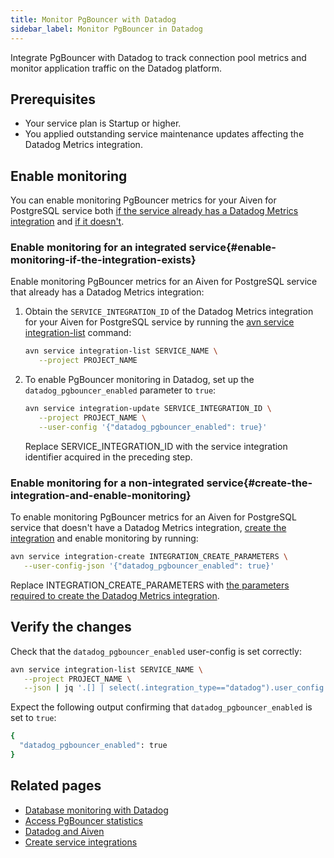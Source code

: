 ```yaml
---
title: Monitor PgBouncer with Datadog
sidebar_label: Monitor PgBouncer in Datadog
---
```


Integrate PgBouncer with Datadog to track connection pool metrics and monitor application traffic on the Datadog platform.

## Prerequisites

- Your service plan is Startup or higher.
- You applied outstanding service maintenance updates affecting the Datadog Metrics
  integration.

## Enable monitoring

You can enable monitoring PgBouncer metrics for your Aiven for PostgreSQL service both
[if the service already has a Datadog Metrics integration](#enable-monitoring-if-the-integration-exists)
and [if it doesn't](#create-the-integration-and-enable-monitoring).

### Enable monitoring for an integrated service{#enable-monitoring-if-the-integration-exists}

Enable monitoring PgBouncer metrics for an Aiven for PostgreSQL service that already
has a Datadog Metrics integration:

1. Obtain the `SERVICE_INTEGRATION_ID` of the Datadog Metrics integration for your Aiven for
   PostgreSQL service by running the
   [avn service integration-list](/docs/tools/cli/service/integration#avn_service_integration_list)
   command:

   ```bash
   avn service integration-list SERVICE_NAME \
      --project PROJECT_NAME
   ```

1. To enable PgBouncer monitoring in Datadog, set up the `datadog_pgbouncer_enabled`
   parameter to `true`:

   ```bash
   avn service integration-update SERVICE_INTEGRATION_ID \
      --project PROJECT_NAME \
      --user-config '{"datadog_pgbouncer_enabled": true}'
   ```

   Replace SERVICE_INTEGRATION_ID with the service integration identifier acquired in the
   preceding step.

### Enable monitoring for a non-integrated service{#create-the-integration-and-enable-monitoring}

To enable monitoring PgBouncer metrics for an Aiven for PostgreSQL service that doesn't have
a Datadog Metrics integration,
[create the integration](/docs/tools/cli/service/integration#avn_service_integration_create)
and enable monitoring by running:

```bash
avn service integration-create INTEGRATION_CREATE_PARAMETERS \
   --user-config-json '{"datadog_pgbouncer_enabled": true}'
```

Replace INTEGRATION_CREATE_PARAMETERS with [the parameters required to create the Datadog Metrics integration](/docs/tools/cli/service/integration#avn_service_integration_create).

## Verify the changes

Check that the `datadog_pgbouncer_enabled` user-config is set correctly:

```bash
avn service integration-list SERVICE_NAME \
   --project PROJECT_NAME \
   --json | jq '.[] | select(.integration_type=="datadog").user_config'
```

Expect the following output confirming that `datadog_pgbouncer_enabled` is set to
`true`:

```bash
{
  "datadog_pgbouncer_enabled": true
}
```

## Related pages

- [Database monitoring with Datadog](/docs/products/postgresql/howto/monitor-database-with-datadog)
- [Access PgBouncer statistics](/docs/products/postgresql/howto/pgbouncer-stats)
- [Datadog and Aiven](/docs/integrations/datadog)
- [Create service integrations](/docs/platform/howto/create-service-integration)

